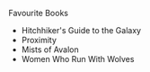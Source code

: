 Favourite Books<br>

- Hitchhiker's Guide to the Galaxy
- Proximity
- Mists of Avalon
- Women Who Run With Wolves
